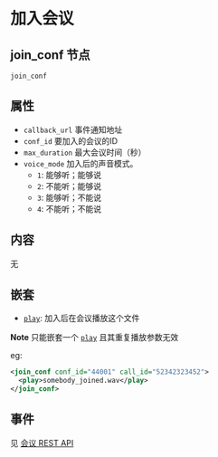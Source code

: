 # 加入会议

## join_conf 节点
```
join_conf
```

## 属性

- `callback_url`            事件通知地址
- `conf_id`                 要加入的会议的ID
- `max_duration`            最大会议时间（秒）
- `voice_mode`              加入后的声音模式。
  * ``1``: 能够听；能够说
  * ``2``: 不能听；能够说
  * ``3``: 能够听；不能说
  * ``4``: 不能听；不能说

## 内容
无

## 嵌套
* [`play`](play.md): 加入后在会议播放这个文件

**Note** 只能嵌套一个 [`play`](play.md) 且其重复播放参数无效

eg:

```xml
<join_conf conf_id="44001" call_id="52342323452">
  <play>somebody_joined.wav</play>
</join_conf>
```

## 事件
见 [会议 REST API](/docs/conf/create.md)

